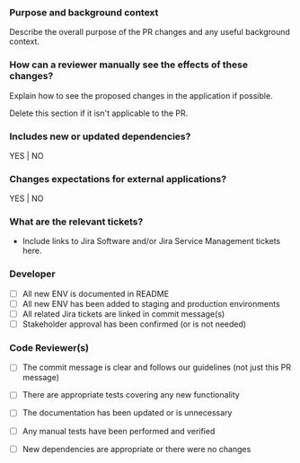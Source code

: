 ### Purpose and background context
Describe the overall purpose of the PR changes and any useful background context.

### How can a reviewer manually see the effects of these changes?
Explain how to see the proposed changes in the application if possible.

Delete this section if it isn't applicable to the PR.

### Includes new or updated dependencies?
YES | NO

### Changes expectations for external applications?
YES | NO

### What are the relevant tickets?
- Include links to Jira Software and/or Jira Service Management tickets here.

### Developer
- [ ] All new ENV is documented in README
- [ ] All new ENV has been added to staging and production environments
- [ ] All related Jira tickets are linked in commit message(s)
- [ ] Stakeholder approval has been confirmed (or is not needed)

### Code Reviewer(s)
- [ ] The commit message is clear and follows our guidelines (not just this PR message)
- [ ] There are appropriate tests covering any new functionality
- [ ] The documentation has been updated or is unnecessary
- [ ] Any manual tests have been performed and verified
- [ ] New dependencies are appropriate or there were no changes

